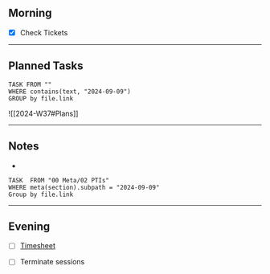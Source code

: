 ## Morning
- [x] Check Tickets

---
## Planned Tasks
~~~dataview
TASK FROM ""
WHERE contains(text, "2024-09-09")
GROUP by file.link
~~~
![[2024-W37#Plans]]

---
## Notes
- 

~~~dataview
TASK  FROM "00 Meta/02 PTIs"
WHERE meta(section).subpath = "2024-09-09"
Group by file.link
~~~
---
## Evening
- [ ] [Timesheet]()
- [ ] Terminate sessions


